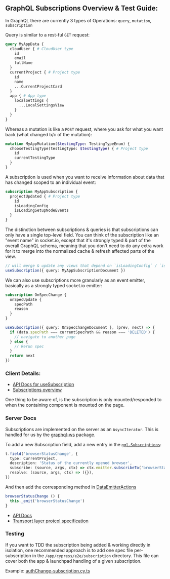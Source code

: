 ## GraphQL Subscriptions Overview & Test Guide:

In GraphQL there are currently 3 types of Operations: `query`, `mutation`, `subscription`

Query is similar to a rest-ful `GET` request:

```graphql
query MyAppData {
  cloudUser { # CloudUser type
    id
    email
    fullName
  }
  currentProject { # Project type
    id
    name
    ...CurrentProjectCard
  }
  app { # App type
    localSettings {
      ...LocalSettingsView
    }
  }
}
```

Whereas a mutation is like a `POST` request, where you ask for what you want back (what changed b/c of the mutation):

```graphql
mutation MyAppMutation($testingType: TestingTypeEnum) {
  chooseTestingType(testingType: $testingType) { # Project type
    id
    currentTestingType
  }
}
```

A subscription is used when you want to receive information about data that has changed scoped to an individual event:

```graphql
subscription MyAppSubscription {
  projectUpdated { # Project type
    id
    isLoadingConfig
    isLoadingSetupNodeEvents
  }
}
```

The distinction between subscriptions & queries is that subscriptions can only have a single top-level field. You can think of the subscription like an "event name" in socket.io, except that it's strongly typed & part of the overall GraphQL schema, meaning that you don't need to do any extra work for it to merge into the normalized cache & refresh affected parts of the view. 

```ts
// will merge & update any views that depend on `isLoadingConfig` / `isLoadingSetupNodeEvents`
useSubscription({ query: MyAppSubscriptionDocument })
```

We can also use subscriptions more granularly as an event emitter, basically as a strongly typed socket.io emitter:

```graphql
subscription OnSpecChange {
  onSpecUpdate {
    specPath
    reason
  }
}
```

```ts
useSubscription({ query: OnSpecChangeDocument }, (prev, next) => {
  if (data.specPath === currentSpecPath && reason === 'DELETED') {
    // navigate to another page
  } else {
    // Rerun spec
  }
  return next
})
```

### Client Details:

- [API Docs for useSubscription](https://formidable.com/open-source/urql/docs/api/urql/#usesubscription)
- [Subscriptions overview](https://formidable.com/open-source/urql/docs/advanced/subscriptions/)

 One thing to be aware of, is the subscription is only mounted/responded to when the containing component is mounted on the page.

### Server Docs

Subscriptions are implemented on the server as an `AsyncIterator`. This is handled for us by the [graphql-ws](https://github.com/enisdenjo/graphql-ws) package.

To add a new Subscription field, add a new entry in the [`gql-Subscriptions`](../packages/graphql/src/schemaTypes/objectTypes/gql-Subscription.ts):

```ts
t.field('browserStatusChange', {
  type: CurrentProject,
  description: 'Status of the currently opened browser',
  subscribe: (source, args, ctx) => ctx.emitter.subscribeTo('browserStatusChange'),
  resolve: (source, args, ctx) => ({}),
})
```

And then add the corresponding method in [DataEmitterActions](../packages/data-context/src/actions/DataEmitterActions.ts)


```ts
browserStatusChange () {
  this._emit('browserStatusChange')
}
```

- [API Docs](https://github.com/enisdenjo/graphql-ws/tree/master/docs)
- [Transport layer protcol specification](https://github.com/enisdenjo/graphql-ws/blob/master/PROTOCOL.md)

### Testing

If you want to TDD the subscription being added & working directly in isolation, one recommended approach is to add one spec file per-subscription in the `/app/cypress/e2e/subscription` directory. This file can cover both the app & launchpad handling of a given subscription.

Example: [authChange-subscription.cy.ts](../packages/app/cypress/e2e/subscriptions/authChange-subscription.cy.ts)


